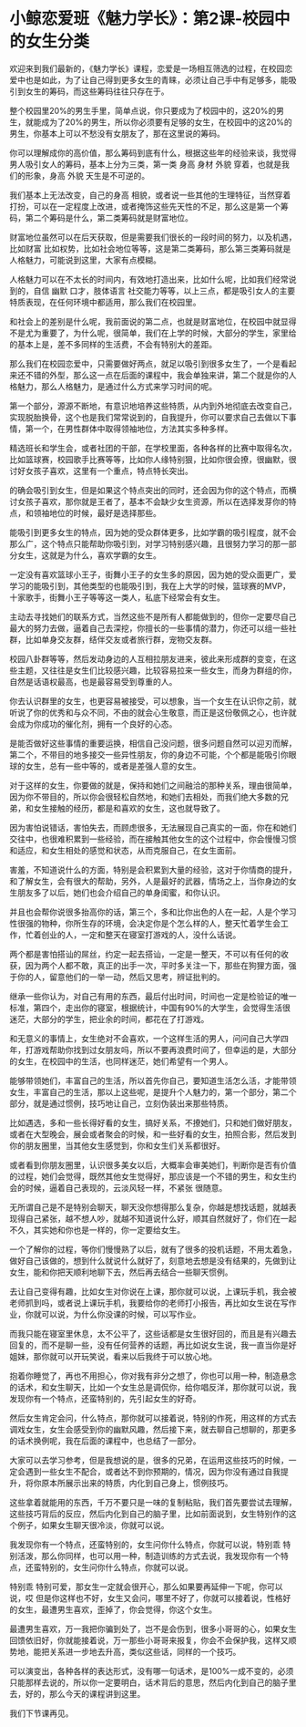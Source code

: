 # 小鲸恋爱班《魅力学长》：第2课-校园中的女生分类

欢迎来到我们最新的，《魅力学长》课程，恋爱是一场相互筛选的过程，在校园恋爱中也是如此，为了让自己得到更多女生的青睐，必须让自己手中有足够多，能吸引到女生的筹码，而这些筹码往往只存在于。

整个校园里20%的男生手里，简单点说，你只要成为了校园中的，这20%的男生，就能成为了20%的男生，所以你必须要有足够的女生，在校园中的这20%的男生，你基本上可以不愁没有女朋友了，那在这里说的筹码。

你可以理解成你的高价值，那么筹码到底有什么，根据这些年的经验来谈，我觉得男人吸引女人的筹码，基本上分为三类，第一类 身高 身材 外貌 穿着，也就是我们的形象，身高 外貌 天生是不可逆的。

我们基本上无法改变，自己的身高 相貌，或者说一些其他的生理特征，当然穿着打扮，可以在一定程度上改进，或者掩饰这些先天性的不足，那么这是第一个筹码，第二个筹码是什么，第二类筹码就是财富地位。

财富地位虽然可以在后天获取，但是需要我们很长的一段时间的努力，以及机遇，比如财富 比如权势，比如社会地位等等，这是第二类筹码，那么第三类筹码就是人格魅力，可能说到这里，大家有点模糊。

人格魅力可以在不太长的时间内，有效地打造出来，比如什么呢，比如我们经常说到的，自信 幽默 口才，肢体语言 社交能力等等，以上三点，都是吸引女人的主要特质表现，在任何环境中都适用，那么我们在校园里。

和社会上的差别是什么呢，我前面说的第二点，也就是财富地位，在校园中就显得不是尤为重要了，为什么呢，很简单，我们在上学的时候，大部分的学生，家里给的基本上是，差不多同样的生活费，不会有特别大的差距。

那么我们在校园恋爱中，只需要做好两点，就足以吸引到很多女生了，一个是看起来还不错的外型，那么这一点在后面的课程中，我会单独来讲，第二个就是你的人格魅力，那么人格魅力，是通过什么方式来学习时间的呢。

第一个部分，源源不断地，有意识地培养这些特质，从内到外地彻底去改变自己，实现脱胎换骨，这个也是我们常常说到的，自我提升，你可以要求自己去做以下事情，第一个，在男性群体中取得领袖地位，方法其实多种多样。

精选班长和学生会，或者社团的干部，在学校里面，各种各样的比赛中取得名次，比如篮球赛，校园歌手比赛等等，比如你人缘特别狠，比如你很会撩，很幽默，很讨好女孩子喜欢，这里有一个重点，特点特长突出。

的确会吸引到女生，但是如果这个特点突出的同时，还会因为你的这个特点，而横讨女孩子喜欢，那你就是王者了，基本不会缺少女生资源，所以在选择发芽你的特点，和领袖地位的时候，最好是选择那些。

能吸引到更多女生的特点，因为她的受众群体更多，比如学霸的吸引程度，就不会那么广，这个特点只能帮助你吸引到，对学习特别感兴趣，且很努力学习的那一部分女生，这就是为什么，喜欢学霸的女生。

一定没有喜欢篮球小王子，街舞小王子的女生多的原因，因为她的受众面更广，爱学习的能吸引到，其他类型的也能吸引到，我在上大学的时候，篮球赛的MVP，十家歌手，街舞小王子等等这一类人，私底下经常会有女生。

主动去寻找她们的联系方式，当然这些不是所有人都能做到的，但你一定要尽自己最大的努力去做，逼着自己去深挖，你擅长的一些事情的潜力，你还可以组一些社群，比如单身交友群，结伴交友或者旅行群，宠物交友群。

校园八卦群等等，然后发动身边的人互相拉朋友进来，彼此来形成群的变变，在这些主题，又往往是女生们比较感兴趣，比较容易拉来一些女生，而身为群组的你，自然是话语权最高，也是最容易受到尊重的人。

你去认识群里的女生，也更容易被接受，可以想象，当一个女生在认识你之前，就听说了你的优秀和与众不同，不由的就会心生敬意，而正是这份敬佩之心，也许就会成为你成功的催化剂，拥有一个良好的心态。

是能否做好这些事情的重要运换，相信自己没问题，很多问题自然可以迎刃而解，第二个，不带目的地多接交一些异性朋友，你的身边不可能，个个都是能吸引你眼球的女生，总有一些中等的，或者是差强人意的女生。

对于这样的女生，你要做的就是，保持和她们之间融洽的那种关系，理由很简单，因为你不带目的，所以你会很轻松自然地，和她们去相处，而我们绝大多数的兄弟，和女生接触的经历，都是和喜欢的女生，这也就导致了。

因为害怕说错话，害怕失去，而顾虑很多，无法展现自己真实的一面，你在和她们交往中，也很难积累到一些经验，而在接触其他女生的这个过程中，你会慢慢习惯和适应，和女生相处的感觉和状态，从而克服自己，在女生面前。

害羞，不知道说什么的方面，特别是会积累到大量的经验，这对于你情商的提升，和了解女生，会有很大的帮助，另外，人是最好的武器，情场之上，当你身边的女生朋友多了以后，她们也会介绍自己的单身闺蜜，和你认识。

并且也会帮你说很多抬高你的话，第三个，多和比你出色的人在一起，人是个学习性很强的物种，你所生存的环境，会决定你是个怎么样的人，整天忙着学生会工作，忙着创业的人，一定和整天在寝室打游戏的人，没什么话说。

两个都是害怕搭讪的屌丝，约定一起去搭讪，一定是一整天，不可以有任何的收获，因为两个人都不敢，真正的出手一次，平时多关注一下，那些在狗狸方面，强于你的人，留意他们的一举一动，然后又思考，辨证批判的。

继承一些你认为，对自己有用的东西，最后付出时间，时间也一定是检验证的唯一标准，第四个，走出你的寝室，根据统计，中国有90%的大学生，会觉得生活很迷茫，大部分的学生，把业余的时间，都花在了打游戏。

和无意义的事情上，女生绝对不会喜欢，一个这样生活的男人，问问自己大学四年，打游戏帮助你找到过女朋友吗，所以不要再浪费时间了，但幸运的是，大部分的女生，在校园中的生活，也同样迷茫，她们希望有一个男人。

能够带领她们，丰富自己的生活，所以首先你自己，要知道生活怎么活，才能带领女生，丰富自己的生活，那以上这些呢，是提升个人魅力的，第一个部分，第二个部分，就是通过惯例，技巧地让自己，立刻伪装出来那些特质。

比如遇选，多和一些长得好看的女生，搞好关系，不撩她们，只和她们做好朋友，或者在大型晚会，展会或者聚会的时候，和一些好看的女生，拍照合影，然后发到你的朋友圈里，当其他女生感觉到，你和女生们关系都很好。

或者看到你朋友圈里，认识很多美女以后，大概率会审美她们，判断你是否有价值的过程，她们会觉得，既然其他女生觉得好，那应该是一个不错的男生，和女生约会的时候，逼着自己表现的，云淡风轻一样，不紧张 很随意。

无所谓自己是不是特别会聊天，聊天没你想得那么复杂，你越是想找话题，就越表现得自己紧张，越不想人吵，就越不知道说什么好，顺其自然就好了，你们在一起不久，其实她和你也是一样的，你一定要给女生。

一个了解你的过程，等你们慢慢熟了以后，就有了很多的投机话题，不用太着急，做好自己该做的，想到什么就说什么就好了，刻意地去想是没有结果的，先做到让女生，能和你把天顺利地聊下去，然后再去结合一些聊天惯例。

去让自己变得有趣，比如女生对你说在上课，那你就可以说，上课玩手机，我会被老师抓到吗，或者说上课玩手机，我要给你的老师打小报告，再比如女生说在写作业，你就可以说，为什么你没课的时候，可以写作业。

而我只能在寝室里休息，太不公平了，这些话都是女生很好回的，而且是有兴趣去回复的，而不是聊一些，没有任何营养的话题，再比如说女生说，我一直当你是好姐妹，那你就可以开玩笑说，看来以后我终于可以放心地。

抱着你睡觉了，再也不用担心，你对我有非分之想了，你也可以用一种，制造悬念的话术，和女生聊天，比如一个女生总是调侃你，给你唱反洋，那你就可以说，我发现你有一个特点，还蛮特别的，先引起女生的好奇。

然后女生肯定会问，什么特点，那你就可以接着说，特别的作死，用这样的方式去调戏女生，女生会感受到你的幽默风趣，然后接下来，就去聊自己想聊的，那更多的话术换例呢，我在后面的课程中，也总结了一部分。

大家可以去学习参考，但是我想说的是，很多的兄弟，在运用这些技巧的时候，一定会遇到一些女生不配合，或者达不到你预期的，情况，因为你没有通过自我提升，将你原本所展示出来的特质，内化到自己身上，惯例技巧。

这些拿着就能用的东西，千万不要只是一味的复制粘贴，我们首先要尝试去理解，这些技巧背后的反应，然后内化到自己的脑子里，比如前面说到，女生特别作的这个例子，如果女生聊天很冷淡，你就可以说。

我发现你有一个特点，还蛮特别的，女生问你什么特点，你就可以说，特别乖 特别活泼，那么你同样，也可以用一种，制造训练的方式去说，我发现你有一个特点，还蛮特别的，女生问你什么特点，你就可以说。

特别乖 特别可爱，那女生一定就会很开心，那么如果要再延伸一下呢，你可以说，哎 但是你这样也不好，女生又会问，哪里不好了，你就可以接着说，性格好的女生，最遭男生喜欢，歪掉了，你会觉得，你这个女生。

最遭男生喜欢，万一我把你骗到处了，岂不是会伤到，很多小哥哥的心，如果女生回馈依旧好，你就能接着说，万一那些小哥哥来报复，你会不会保护我，这样又顺势地，能把关系进一步地去升高，类似这些话，同样的一个技巧。

可以演变出，各种各样的表达形式，没有哪一句话术，是100%一成不变的，必须只能那样去说的，所以你一定要明白，话术背后的意思，然后内化到自己的脑子里去，好的，那么今天的课程讲到这里。

我们下节课再见。